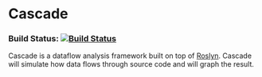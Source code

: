 # Cascade

### Build Status: [![Build Status](https://dev.azure.com/binarybird/Cascade/_apis/build/status/1?branchName=master)](https://dev.azure.com/binarybird/Cascade/_build/latest?definitionId=1&branchname=master&view=logs)


Cascade is a dataflow analysis framework built on top of [Roslyn](https://github.com/dotnet/roslyn). Cascade will simulate how data flows through source code and will graph the result.
